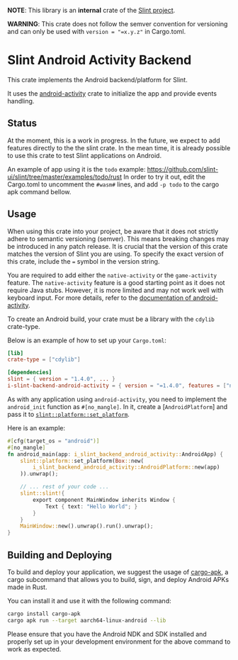 <!-- Copyright © SixtyFPS GmbH <info@slint.dev> ; SPDX-License-Identifier: GPL-3.0-only OR LicenseRef-Slint-Royalty-free-1.1 OR LicenseRef-Slint-commercial -->
**NOTE**: This library is an **internal** crate of the [Slint project](https://slint.dev).

**WARNING**: This crate does not follow the semver convention for versioning and can
only be used with `version = "=x.y.z"` in Cargo.toml.

# Slint Android Activity Backend

This crate implements the Android backend/platform for Slint.

It uses the [android-activity](https://github.com/rust-mobile/android-activity) crate
to initialize the app and provide events handling.

## Status

At the moment, this is a work in progress. In the future, we expect to add features directly to the the slint crate.
In the mean time, it is already possible to use this crate to test Slint applications on Android.

An example of app using it is the `todo` example: <https://github.com/slint-ui/slint/tree/master/examples/todo/rust>
In order to try it out, edit the Cargo.toml to uncomment the `#wasm#` lines, and add `-p todo` to the cargo apk command bellow.

## Usage

When using this crate into your project, be aware that it does not strictly adhere to semantic versioning (semver).
This means breaking changes may be introduced in any patch release.
It is crucial that the version of this crate matches the version of Slint you are using.
To specify the exact version of this crate, include the `=` symbol in the version string.

You are required to add either the `native-activity` or the `game-activity` feature.
The `native-activity` feature is a good starting point as it does not require Java stubs.
However, it is more limited and may not work well with keyboard input.
For more details, refer to the [documentation of android-activity](https://github.com/rust-mobile/android-activity#should-i-use-nativeactivity-or-gameactivity).

To create an Android build, your crate must be a library with the `cdylib` crate-type.

Below is an example of how to set up your `Cargo.toml`:

```toml
[lib]
crate-type = ["cdylib"]

[dependencies]
slint = { version = "1.4.0", ... }
i-slint-backend-android-activity = { version = "=1.4.0", features = ["native-activity"] }
```

As with any application using `android-activity`, you need to implement the `android_init` function as `#[no_mangle]`.
In it, create a [`AndroidPlatform`] and pass it to [`slint::platform::set_platform`](`i_slint_core::platform::set_platform`).

Here is an example:

```rust
#[cfg(target_os = "android")]
#[no_mangle]
fn android_main(app: i_slint_backend_android_activity::AndroidApp) {
    slint::platform::set_platform(Box::new(
        i_slint_backend_android_activity::AndroidPlatform::new(app)
    )).unwrap();

    // ... rest of your code ...
    slint::slint!{
        export component MainWindow inherits Window {
            Text { text: "Hello World"; }
        }
    }
    MainWindow::new().unwrap().run().unwrap();
}
```

## Building and Deploying

To build and deploy your application, we suggest the usage of [cargo-apk](https://github.com/rust-mobile/cargo-apk),
a cargo subcommand that allows you to build, sign, and deploy Android APKs made in Rust.

You can install it and use it with the following command:

```sh
cargo install cargo-apk
cargo apk run --target aarch64-linux-android --lib
```

Please ensure that you have the Android NDK and SDK installed and properly set up in your development environment for the above command to work as expected.
